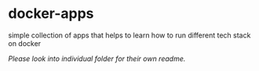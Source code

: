 # docker-apps
simple collection of apps that helps to learn how to run different tech stack on docker

_Please look into individual folder for their own readme._
